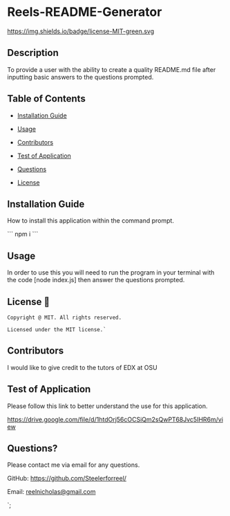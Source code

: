 # Reels-README-Generator

https://img.shields.io/badge/license-MIT-green.svg

## Description

To provide a user with the ability to create a quality README.md file after inputting basic answers to the questions prompted.

## Table of Contents
  
 * [Installation Guide](#install)
  
 * [Usage](#usage)

 * [Contributors](#contributors)

 * [Test of Application](#testing)

 * [Questions](#questions)

 * [License](#License)

## Installation Guide
  
How to install this application within the command prompt.

\`\`\`
npm i
\`\`\`


## Usage

In order to use this you will need to run the program in your terminal with the code [node index.js] then answer the questions prompted.

## License 📛 

    Copyright @ MIT. All rights reserved.

    Licensed under the MIT license.`

## Contributors

I would like to give credit to the tutors of EDX at OSU

## Test of Application

Please follow this link to better understand the use for this application.

https://drive.google.com/file/d/1htdOrj56cOCSiQm2sQwPT68Jvc5IHR6m/view
  
## Questions?

Please contact me via email for any questions.

GitHub: https://github.com/Steelerforreel/

Email: reelnicholas@gmail.com

`;
